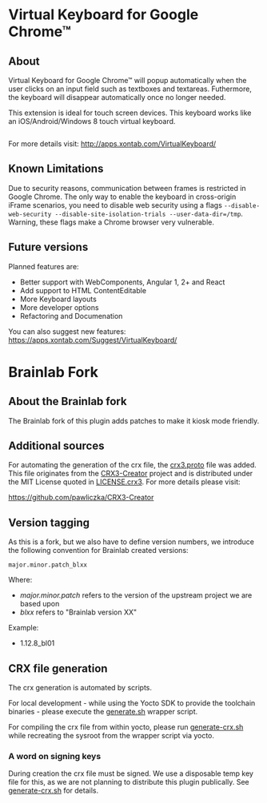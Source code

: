 Virtual Keyboard for Google Chrome&trade;
=========================================

## About
Virtual Keyboard for Google Chrome&trade; will popup automatically when the user clicks on an input field such as textboxes and textareas. Futhermore, the keyboard will disappear automatically once no longer needed.

This extension is ideal for touch screen devices. This keyboard works like an iOS/Android/Windows 8 touch virtual keyboard.

<img src="http://apps.xontab.com/content/VirtualKeyboard/1.png" alt="" />

For more details visit: http://apps.xontab.com/VirtualKeyboard/

## Known Limitations
Due to security reasons, communication between frames is restricted in Google Chrome.  The only way to enable the keyboard in cross-origin iFrame scenarios, you need to disable web security using a flags `--disable-web-security --disable-site-isolation-trials --user-data-dir=/tmp`. Warning, these flags make a Chrome browser very vulnerable.  

## Future versions

Planned features are:
* Better support with WebComponents, Angular 1, 2+ and React
* Add support to HTML ContentEditable
* More Keyboard layouts
* More developer options
* Refactoring and Documenation

You can also suggest new features: https://apps.xontab.com/Suggest/VirtualKeyboard/

Brainlab Fork
=========================================

## About the Brainlab fork
The Brainlab fork of this plugin adds patches to make it kiosk mode friendly.

## Additional sources
For automating the generation of the crx file, the [crx3.proto](./scripts/crx3.proto) file was added. This file originates from the [CRX3-Creator](https://github.com/pawliczka/CRX3-Creator) project and is distributed under the MIT License quoted in [LICENSE.crx3](./LICENSE.crx3). For more details please visit:

https://github.com/pawliczka/CRX3-Creator

## Version tagging
As this is a fork, but we also have to define version numbers, we introduce the following convention for Brainlab created versions:
~~~shell
major.minor.patch_blxx
~~~
Where:
- *major.minor.patch* refers to the version of the upstream project we are based upon
- *blxx* refers to "Brainlab version XX"

Example:
- 1.12.8_bl01

## CRX file generation
The crx generation is automated by scripts.

For local development - while using the Yocto SDK to provide the toolchain binaries - please execute the [generate.sh](./scripts/generate.sh) wrapper script.

For compiling the crx file from within yocto, please run [generate-crx.sh](./scripts/generate-crx.sh) while recreating the sysroot from the wrapper script via yocto.

### A word on signing keys
During creation the crx file must be signed. We use a disposable temp key file for this, as we are not planning to distribute this plugin publically. See [generate-crx.sh](./scripts/generate-crx.sh) for details.
